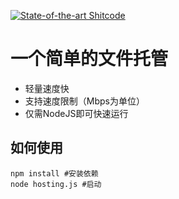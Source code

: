 [![State-of-the-art Shitcode](https://img.shields.io/static/v1?label=State-of-the-art&message=Shitcode&color=7B5804)](https://github.com/trekhleb/state-of-the-art-shitcode)
# 一个简单的文件托管
- 轻量速度快
- 支持速度限制（Mbps为单位）
- 仅需NodeJS即可快速运行
## 如何使用
``` 
npm install #安装依赖
node hosting.js #启动
```
